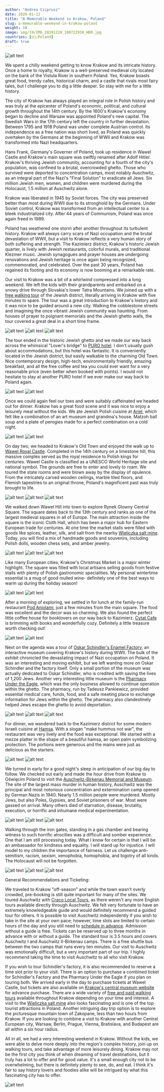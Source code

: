 ```yaml
---
author: "Andrea Cziprusz"
date: 2020-01-12
title: "A Memorable Weekend in Krakow, Poland"
slug: a-memorable-weekend-in-krakow-poland
weight: 10
image: img/19/IMG_20191228_100722939_HDR.jpg
countries: [🇵🇱Poland]
draft: true
---
```


![alt text](/img/19/IMG_20191228_100722939_HDR.jpg "wawel castle- wide view")

We spent a chilly weekend getting to know Krakow and its intricate history.  Once a home to royalty, Krakow is a well-preserved medieval city located on the bank of the Vistula River in southern Poland.  Yes, Krakow boasts great food, trendy cafes, historical charm, and a castle that rivals most fairy tales, but I challenge you to dig a little deeper.  So stay with me for a little history. 

The city of Krakow has always played an integral role in Polish history and was truly at the epicenter of Poland's economic, political, and cultural growth throughout the 14th century.  By the 1600's Krakow's economy began to decline and Warsaw was appointed Poland's new capital.  The Swedish Wars in the 17th century left the country in further devastation. Between 1795 and 1918 Poland was under complete Austrian control.  Its independence as a free nation was short lived, as Poland was quickly overtaken by the Germans at the beginning of WWII and Krakow was transformed into Nazi headquarters.  

Hans Frank, Germany's Governer of Poland, took up residence in Wawel Castle and Krakow's main square was swiftly renamed after Adolf Hitler. Krakow's thriving Jewish community, accounting for a fourth of the city's population, was confined to a brutal, overcrowded ghetto.  Those who survived were deported to concentration camps, most notably Auschwitz, as an integral part of the Nazi's "Final Solution" to eradicate all Jews.  Six million Jewish men, women, and children were murdered during the Holocaust, 1.5 million at Auschwitz alone.

Krakow was liberated in 1945 by Soviet forces. The city was preserved better than most during WWII due to its stronghold by the Germans.  Under Soviet control, Krakow was transformed from an intellectual center to a bleek industrialized city.  After 44 years of Communism, Poland was once again freed in 1989.  

Poland has weathered one storm after another throughout its turbulent history. Krakow will always carry scars of Nazi occupation and the brutal devastation of WWII, but a visit to Krakow reflects a very human story of both suffering and strength.  The Kazimierz district, Krakow's historic Jewish quarter, is lively with Jewish restaurants, colorful murals, and traditional Klezmer music.  Jewish synagogues and prayer houses are undergoing renovations and Jewish heritage is once again being recognized, commemorated, and celebrated. Over the past 30 years, Poland has regained its footing and its economy is now booming at a remarkable rate.

Our visit to Krakow was a bit of a whirlwind compressed into a long weekend.  We left the kids with their grandparents and embarked on a snowy drive through Slovakia's lower Tatra Mountains.  We  joined up with a [free walking tour](https://freewalkingtour.com/krakow/) of the Jewish district, literally arriving in Krakow with five minutes to spare.  The tour was a great introduction to Krakow's history and it was nice to be guided around a new city.  Walking the cobblestone streets and imagining the once vibrant Jewish community was haunting. From houses of prayer to poignant memorials and the Jewish ghetto walls, the tour covered a great deal in a short time frame. 

![alt text](/img/19/IMG_20191227_144651339.jpg#center "cemetery")
![alt text](/img/19/IMG_20191227_155338868.jpg#center "ghetto square")
![alt text](/img/19/IMG_20191227_141925620.jpg#center "kazimierz mural")

The tour ended in the historic Jewish ghetto and we made our way back across the whimsical "Lover's bridge" to [PURO hotel](https://purohotel.pl/pl/krakow). I don't usually gush about accommodations, but this hotel was fantastic. It is conveniently located in the Jewish district, but easily walkable to the charming Old Town.  Nice contemporary design, high-tech, environmentally friendly, amazing breakfast, and all the free coffee and tea you could ever want for a very reasonable price (even better when booked with points). I would not hesitate to stay at another PURO hotel if we ever make our way back to Poland again.

![alt text](/img/19/IMG_20191227_151939342_HDR.jpg#center "lovers bridge")
![alt text](/img/19/IMG_20191227_152352770.jpg#center "locks on lovers bridge")

Once we could again feel our toes and were suitably caffeinated we headed out for dinner.  Krakow has a great food scene and it was nice to enjoy a leisurely meal without the kids. We ate Jewish Polish cuisine at [Ariel](https://ariel-krakow.pl/en/), which felt like a combination of an art museum and grandma's house.  Matzoh ball soup and a plate of perogies made for a perfect combination on a cold night.

![alt text](/img/19/IMG_20191227_200257885.jpg#center "Ariel paintings")
![alt text](/img/19/IMG_20191227_200307315.jpg#center "Ariel sculptures")

On day two, we headed to Krakow's Old Town and enjoyed the walk up to [Wawel Royal Castle](https://wawel.krakow.pl/en). Completed in the 14th century on a limestone hill, this massive complex served as the royal residence to Polish kings for centuries. Wawel Castle is classified as a UNESCO World Heritage site and national symbol.  The grounds are free to enter and lovely to roam. We toured the state rooms and were blown away by the display of opulence. From the intricately carved wooden ceilings, marble tiled floors, and Flemish tapestries to an original throne, Poland's magnificent past was truly brought to life.

![alt text](/img/19/IMG_20191228_102531623_HDR.jpg#center "wawel")
![alt text](/img/19/IMG_20191228_111025537_HDR.jpg#center "wawel wall")
![alt text](/img/19/IMG_20191228_110125506.jpg#center "state rooms")

We walked down Wawel Hill into town to explore Rynek Glowny Central Square.  The square dates back to the 13th century and ranks as one of the largest medieval squares in all of Europe. The main attraction inside the square is the iconic Cloth Hall, which has been a major hub for Eastern European trade for centuries.  At one time the market stalls were filled with goods like spices, leather, silk, and salt from the nearby [Wieliczka salt mine](https://www.wieliczka-saltmine.com/). Today, you will find a mix of handmade goods and souvenirs, including Polish dolls, wooden chess sets, and amber jewelry.  

![alt text](/img/19/IMG_20191228_112059040_HDR.jpg#center "horse drawn carriage")
![alt text](/img/19/IMG_20191228_114132040.jpg#center "cloth hall")
![alt text](/img/19/IMG_20191228_112059040_HDR.jpg#center "amber stall")

Like many European cities, Krakow's Christmas Market is a major winter highlight. The square was filled with local artisans selling goods from festive stalls with plenty of Polish gastronomic specialities.  My personal wintertime essential is a mug of good mulled wine- definitely one of the best ways to warm up during the holiday season!

![alt text](/img/19/IMG_20191228_113714251_HDR.jpg#center "perogies")
![alt text](/img/19/IMG_20191228_131950528_HDR.jpg#center "christmas market")

After a morning of exploring, we settled in for lunch at the family-run restaurant [Pod Aniolami](http://www.podaniolami.pl/en/homepage/), just a few minutes from the main square. The food was excellent and the decor was so charming.  We also found the perfect little coffee house for booklovers on our way back to Kazimierz. [Cytat Cafe](https://www.tripadvisor.com/Restaurant_Review-g274772-d7282113-Reviews-Cytat_Cafe-Krakow_Lesser_Poland_Province_Southern_Poland.html) is brimming with books and wonderfully cozy. Definitely a little treasure worth checking out! 

![alt text](/img/19/IMG_20191228_120658435.jpg#center "Pod Aniolami")
![alt text](/img/19/IMG_20191228_200838100.jpg#center "cytat cafe")

Next on the agenda was a tour of [Oskar Schindler's Enamel Factory](https://www.muzeumkrakowa.pl/branches/oskar-schindlers-factory), an interactive museum covering Krakow's history during WWII.  The bulk of the exhibit chronicled the devastating impact of Nazi occupation on Poland.  It was an interesting and moving exhibit, but we left wanting more on Oskar Schindler and the factory itself.  Only a small portion of the museum was actually dedicated to Oskar Schindler, who is credited with saving the lives of 1,200 Jews. Another very interesting little museum is the [Pharmacy Under the Eagle](https://www.muzeumkrakowa.pl/branches/eagle-pharmacy), which was the only business allowed to continue operation within the ghetto. The pharmacy, run by Tadeusz Pankiewicz, provided essential medical care, funds, food, and a safe meeting place to exchange information for Jews within the ghetto.  The pharmacy also clandestinely helped Jews escape the ghetto to avoid deportation. 

![alt text](/img/19/IMG_20191228_144017679.jpg#center "ghetto walls- Schindlers factory") 
![alt text](/img/19/IMG_20191228_151835623.jpg#center "concentration camp- Schindlers factory")
![alt text](/img/19/IMG_20191228_153000697.jpg#center "scrolls- Schindlers factory")

For dinner, we wandered back to the Kazimierz district for some modern Israeli cuisine at [Hamsa](http://hamsa.pl/en/). With a slogan "make hummus not war", the restaurant was very lively and the food was exceptional. We started with a mezze platter in the shape of a beautiful hamsa, an open palm symbolizing protection.  The portions were generous and the mains were just as delicious as the starters.

![alt text](/img/19/IMG_20191227_142740030_HDR.jpg#center "hamsa")
![alt text](/img/19/IMG_20191228_191435410.jpg#center "mezze platter")

We turned in early for a good night's sleep in anticipation of our big day to follow. We checked out early and made the hour drive from Krakow to Oświęcim Poland to visit the [Auschwitz-Birkenau Memorial and Museum](http://auschwitz.org/en/).  The site of the largest mass murder in human history, Auschwitz was the principal and most notorious concentration and extermination camp opened by German Nazis in 1940.  Nearly 1.5 million people were murdered. Mostly Jews, but also Poles, Gypsies, and Soviet prisoners of war. Most were gassed on arrival. Many others died of starvation, disease, brutality, execution, or horrific and inhumane medical experimentation. 
  
![alt text](/img/19/IMG_20191229_095234976_HDR.jpg#center "gates")
![alt text](/img/19/IMG_20191229_112037413_HDR.jpg#center "halt")
![alt text](/img/19/IMG_20191229_111215900_HDR.jpg#center "execution square")

Walking through the iron gates, standing in a gas chamber and bearing witness to such horrific atrocities was a difficult and somber experience.  One that I am still processing today. What I know for certain is that I will be an ambassador for kindness and equality. I will stand up for injustice. I will model to my children the importance of fairness. Let us challenge anti-semitism, racism, sexism, xenophobia, homophobia, and bigotry of all kinds. The Holocaust will not be forgotten.

![alt text](/img/19/IMG_20191229_123042616_HDR.jpg#center "tracks")
![alt text](/img/19/IMG_20191229_121536091.jpg#center "train car")
![alt text](/img/19/IMG_20191229_123243960_HDR.jpg#center "memorial")


General Recommendations and Ticketing:

We traveled to Krakow "off-season" and while the town wasn't overly crowded, pre-booking is still quite important for many of the sites.  We toured Auschwitz with [Craco Local Tours](http://www.cracowlocaltours.pl/), as there weren't any more English tours available directly through Auschwitz.  We felt very fortunate to have an extremely knowledgeable guide and would definitely recommend a guided tour for others.  It is possible to visit Auschwitz independently if you wish to take in the site at your own pace; however, time slots are limited to certain hours of the day and you still need to [schedule in advance](http://auschwitz.org/en/visiting/).  Admission without a guide is free.  Tickets can be reserved up to three months in advance with or without a guide.  The standard tour is 3.5 hours and covers Auschwitz I and Auschwitz II-Birkenau camps. There is a free shuttle bus between the two camps that runs every ten minutes. Our visit to Auschwitz was emotionally difficult, but a very important part of our trip. I highly recommend taking the time to visit Auschwitz to all who visit Krakow. 

If you wish to tour Schindler's factory, it is also recommended to reserve a time slot prior to your visit.  There is an option to purchase a combined ticket for Schindler's Factory and the Pharmacy Under the Eagle if you plan on touring both.  We arrived early in the day to purchase tickets at Wawel Castle, but tickets are also available on [Krakow's central museum website](https://www.muzeumkrakowa.pl/tickets-booking) for advance purchase. There are a wide variety of [free and paid walking tours](https://freewalkingtour.com/krakow/) available throughout Krakow depending on your time and interest.  A visit to the [Wieliczka salt mine](https://www.wieliczka-saltmine.com/) also looks fascinating and is one of the top tourist attractions in Poland. Another intriguing day trip option is to explore the picturesque mountain town of Zakopane, less than two hours from Krakow.  If you are looking to combine a visit to Krakow with another Central European city, Warsaw, Berlin, Prague, Vienna, Bratislava, and Budapest are all within a six hour radius. 

All in all, we had a very interesting weekend in Krakow. Without the kids, we were able to delve more deeply into the region's complex history, join up on walking tours, and take advantage of more leisurely dining.  Krakow may not be the first city you think of when dreaming of travel destinations, but it truly has a lot to offer and for good value. It's a small enough city not to be overwhelming, but there is definitely plenty to see, do, and eat.  I think it's fair to say history lovers and foodies alike will be intrigued by what this fascinating city has to offer.  

![alt text](/img/19/IMG_20191228_110425321.jpg#center "wawel castle doorway")
